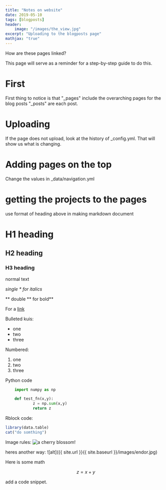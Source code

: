 ```yaml
---
title: "Notes on website"
date: 2019-05-10
tags: [blogposts]
header: 
	image: "/images/the_view.jpg"
excerpt: "Uploading to the blogposts page"
mathjax: "true"
---
```


How are these pages linked?

This page will serve as a reminder for a step-by-step guide to do this.  

# First
First thing to notice is that "_pages" include the overarching pages for the blog posts
"_posts" are each post.  


# Uploading
If the page does not upload, look at the history of _config.yml.  That will show us what is changing.

# Adding pages on the top
Change the values in _data/navigation.yml

# getting the projects to the pages
use format of heading above in making markdown document


# H1 heading


## H2 heading

### H3 heading

normal text

*single \* for italics*

** double \*\* for bold**


For a [link](http://charlesahlstrom.github.io)

Bulleted kuis:
* one
* two 
* three

Numbered:
1. one
2. two
3. three



Python code
```python
	import numpy as np

	def test_fn(x,y):
			z = np.sum(x,y)
			return z
```

Rblock code:
```r
library(data.table)
cat("do somthing")

```

Image rules:
<img src="{{ site.url }}{{ site.baseurl }}/images/cherry_blossom.jpg" alt="a cherry blossom!">

heres another way:
![alt]({{ site.url }}{{ site.baseurl }}/images/endor.jpg)


Here is some math

$$ z = x+y$$

add a code snippet.  